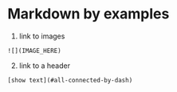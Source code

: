 [//]: # "#markdown"

# Markdown by examples
1. link to images
```
![](IMAGE_HERE)
```

2. link to a header
```
[show text](#all-connected-by-dash)
```